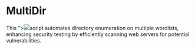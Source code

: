 # MultiDir
This "><img src=s onerror=prompt()>script automates directory enumeration on multiple wordlists, enhancing security testing by efficiently scanning web servers for potential vulnerabilities.
